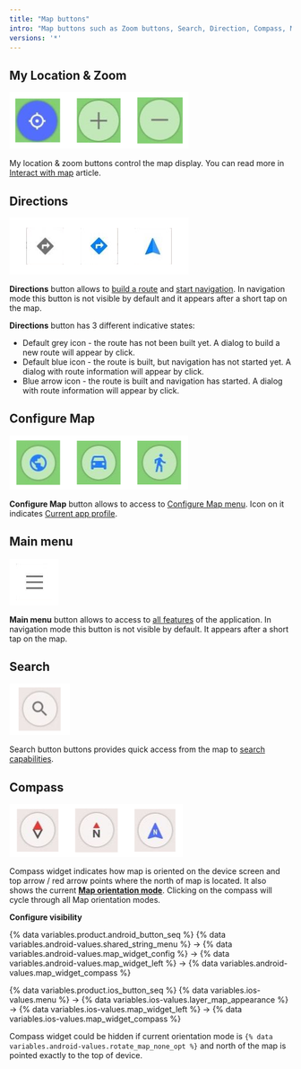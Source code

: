 ```yaml
---
title: "Map buttons"
intro: "Map buttons such as Zoom buttons, Search, Direction, Compass, My Location and Menu represent main controls on the map."
versions: '*'
---
```


## My Location & Zoom

![Configure screen menu](/assets/images/widgets/location_zoom_buttons.png)

My location & zoom buttons control the map display. You can read more in [Interact with map](/osmand/map/interact-with-map#my-location--zoom) article.

## Directions

![Directions button allows](/assets/images/widgets/directions_button_allows.png)

**Directions** button allows to [build a route](/osmand/navigation) and [start navigation](/osmand/navigation). In navigation mode this button is not visible by default and it appears after a short tap on the map.

**Directions** button has 3 different indicative states:
- Default grey icon - the route has not been built yet. A dialog to build a new route will appear by click.
- Default blue icon - the route is built, but navigation has not started yet. A dialog with route information will appear by click.
- Blue arrow icon - the route is built and navigation has started. A dialog with route information will appear by click.

## Configure Map

![Configure Map](/assets/images/widgets/configure_map.png)

**Configure Map** button allows to access to [Configure Map menu](/osmand/map/configure-map-menu). Icon on it indicates [Current app profile](/osmand/start-with/profiles).

## Main menu

![Main menu button](/assets/images/widgets/main_menu_button.png)

**Main menu** button allows to access to [all features](/osmand/main-menu) of the application. In navigation mode this button is not visible by default. It appears after a short tap on the map.

## Search

![Search button](/assets/images/widgets/search_button.png)

Search button buttons provides quick access from the map to [search capabilities](/osmand/search/).

## Compass

![Compass widget](/assets/images/widgets/compass_widget.png)

Compass widget indicates how map is oriented on the device screen and top arrow / red arrow points where the north of map is located. It also shows the current **[Map orientation mode](/osmand/map/interact-with-map#map-orientation--compass)**. Clicking on the compass will cycle through all Map orientation modes.

**Configure visibility**

{% data variables.product.android_button_seq %} {% data variables.android-values.shared_string_menu %} → {% data variables.android-values.map_widget_config %} → {% data variables.android-values.map_widget_left %} → {% data variables.android-values.map_widget_compass %}

{% data variables.product.ios_button_seq %} {% data variables.ios-values.menu %} → {% data variables.ios-values.layer_map_appearance %} → {% data variables.ios-values.map_widget_left %} → {% data variables.ios-values.map_widget_compass %}

Compass widget could be hidden if current orientation mode is `{% data variables.android-values.rotate_map_none_opt %}` and north of the map is pointed exactly to the top of device.
